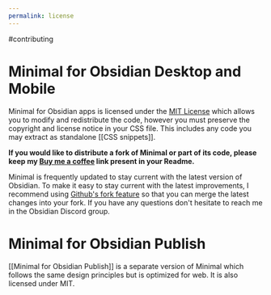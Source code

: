 ```yaml
---
permalink: license
---
```

#contributing 

# Minimal for Obsidian Desktop and Mobile

Minimal for Obsidian apps is licensed under the [MIT License](https://github.com/kepano/obsidian-minimal/blob/master/LICENSE) which allows you to modify and redistribute the code, however you must preserve the copyright and license notice in your CSS file. This includes any code you may extract as standalone [[CSS snippets]].

**If you would like to distribute a fork of Minimal or part of its code, please keep my [Buy me a coffee](https://www.buymeacoffee.com/kepano) link present in your Readme.**

Minimal is frequently updated to stay current with the latest version of Obsidian. To make it easy to stay current with the latest improvements, I recommend using [Github's fork feature](https://docs.github.com/en/get-started/quickstart/fork-a-repo) so that you can merge the latest changes into your fork. If you have any questions don't hesitate to reach me in the Obsidian Discord group.

# Minimal for Obsidian Publish

[[Minimal for Obsidian Publish]] is a separate version of Minimal which follows the same design principles but is optimized for web. It is also licensed under MIT.